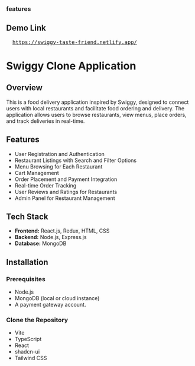 ### features

## Demo Link
<pre>
  <a href = "https://swiggy-taste-friend.netlify.app/">https://swiggy-taste-friend.netlify.app/</a>
</pre> 

# Swiggy Clone Application

## Overview
This is a food delivery application inspired by Swiggy, designed to connect users with local restaurants and facilitate food ordering and delivery. The application allows users to browse restaurants, view menus, place orders, and track deliveries in real-time.

## Features
- User Registration and Authentication
- Restaurant Listings with Search and Filter Options
- Menu Browsing for Each Restaurant
- Cart Management
- Order Placement and Payment Integration
- Real-time Order Tracking
- User Reviews and Ratings for Restaurants
- Admin Panel for Restaurant Management

## Tech Stack
- **Frontend:** React.js, Redux, HTML, CSS
- **Backend:** Node.js, Express.js
- **Database:** MongoDB


## Installation

### Prerequisites
- Node.js
- MongoDB (local or cloud instance)
- A payment gateway account.

### Clone the Repository


- Vite
- TypeScript
- React
- shadcn-ui
- Tailwind CSS





